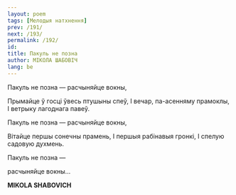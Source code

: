 ```yaml
---
layout: poem
tags: [Мелодыя натхнення]
prev: /191/
next: /193/
permalink: /192/
id: 
title: Пакуль не позна
author: МІКОЛА ШАБОВІЧ
lang: be
---
```




Пакуль не позна — расчыняйце вокны,

Прымайце ў госці ўвесь птушыны спеў, I вечар, па-асенняму прамоклы, I ветрыку лагоднага павеў.

Пакуль не позна — расчыняйце вокны,

Вітайце першы сонечны прамень, I першыя рабінавыя гронкі, I спелую садовую духмень.

Пакуль не позна —

расчыняйце вокны...

**MIKOLA SHABOVICH**
